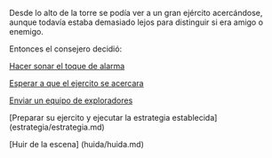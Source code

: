Desde lo alto de la torre se podía ver a un gran ejército acercándose, aunque
todavía estaba demasiado lejos para distinguir si era amigo o enemigo.

Entonces el consejero decidió:

[Hacer sonar el toque de alarma](alarma/alarma.md)

[Esperar a que el ejercito se acercara](espera/espera.md)

[Enviar un equipo de exploradores](exploradores/exploradores.md)

[Preparar su ejercito y ejecutar la estrategia establecida] (estrategia/estrategia.md)

[Huir de la escena] (huida/huida.md)
